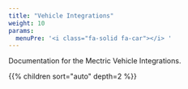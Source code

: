 ```yaml
---
title: "Vehicle Integrations"
weight: 10
params:
  menuPre: '<i class="fa-solid fa-car"></i> '
---
```


Documentation for the Mectric Vehicle Integrations.

{{% children sort="auto" depth=2 %}}